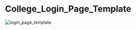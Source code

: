 # College_Login_Page_Template

![login_page_template](https://user-images.githubusercontent.com/48571624/158565485-51f9cc41-edcc-4bb1-8734-06b84e44626d.png)
